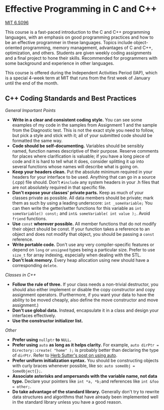 # Effective Programming in C and C++

[MIT 6.S096](https://ocw.mit.edu/courses/electrical-engineering-and-computer-science/6-s096-effective-programming-in-c-and-c-january-iap-2014/index.htm)

This course is a fast-paced introduction to the C and C++ programming languages, with an emphasis on good programming practices and how to be an effective programmer in these languages. Topics include object-oriented programming, memory management, advantages of C and C++, optimization, and others. Students are given weekly coding assignments and a final project to hone their skills. Recommended for programmers with some background and experience in other languages.

This course is offered during the Independent Activities Period (IAP), which is a special 4-week term at MIT that runs from the first week of January until the end of the month.

## C++ Coding Standards and Best Practices

*General Important Points*

- **Write in a clear and consistent coding style.** You can see some examples of my code in the samples from Assignment 1 and the sample from the Diagnostic test. This is not the exact style you need to follow, but pick a style and stick with it; all of your submitted code should be formatted the same way.
- **Code should be self-documenting.** Variables should be sensibly named, function names descriptive of their purpose. Reserve comments for places where clarification is valuable; if you have a long piece of code and it is hard to tell what it does, consider splitting it up into several functions whose names will describe what is going on.
- **Keep your headers clean.** Put the absolute minimum required in your headers for your interface to be used. Anything that can go in a source (.cpp) file should. Don't `#include` any system headers in your .h files that are not absolutely required in that specific file.
- **Don't expose your classes' private parts.** Keep as much of your classes private as possible. All data members should be private; mark them as such by using a leading underscore: `int _someVariable;` You can then write the getter/setter functions for this variable as `int someVariable() const;` and `int& someVariable( int value );`. Avoid `friend` functions.
- **Use** `const` **wherever possible.** All member functions that do not modify their object should be const. If your function takes a reference to an object and does not modify that object, you should be passing a `const` reference.
- **Write portable code.** Don't use any very compiler-specific features or depend on `long` or `unsigned` types being a particular size. Prefer to use `size_t` for array indexing, especially when dealing with the STL.
- **Don't leak memory.** Every heap allocation using new should have a corresponding `delete`.

*Classes in C++*

- **Follow the rule of three.** If your class needs a non-trivial destructor, you should also either implement or disable the copy constructor and copy assignment operators. (Furthermore, if you want your data to have the ability to be moved cheaply, also define the move constructor and move assignment.)
- **Don't use global data.** Instead, encapsulate it in a class and design your interfaces effectively.
- **Use the constructor initializer list.**

*Other*

- **Prefer using** `nullptr` **to** `NULL`**.**
- **Prefer using** `auto` **as long as it helps clarity.** For example, `auto dirPtr = Directory::create( "home" );` is probably better than declaring the type of `dirPtr`. Refer to [Herb Sutter's post on using auto](http://herbsutter.com/2013/08/12/gotw-94-solution-aaa-style-almost-always-auto/).
- **Prefer uniform initialization syntax.** You should be constructing objects with curly braces whenever possible, like so: `auto someObj = SomeObject{};`.
- **Associate asterisks and ampersands with the variable name, not data type.** Declare your pointers like `int *a, *b;`and references like `int &foo = other;`.
- **Do take advantage of the standard library.** Generally don't try to rewrite data structures and algorithms that have already been implemented well in the standard library unless you have a good reason.